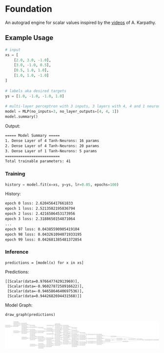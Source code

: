 # Foundation

An autograd engine for scalar values inspired by the [videos](https://youtu.be/VMj-3S1tku0) of A. Karpathy.

## Example Usage

```python
# input
xs = [
    [2.0, 3.0, -1.0],
    [3.0, -1.0, 0.5],
    [0.5, 1.0, 1.0],
    [1.0, 1.0, -1.0]
]

# labels aka desired targets
ys = [1.0, -1.0, -1.0, 1.0]

# multi-layer perceptron with 3 inputs, 3 layers with 4, 4 and 1 neurons
model = MLP(no_inputs=3, no_layer_outputs=[4, 4, 1])
model.summary()
```

Output:

```bash
===== Model Summary =====
1. Dense Layer of 4 Tanh-Neurons: 16 params
2. Dense Layer of 4 Tanh-Neurons: 20 params
3. Dense Layer of 1 Tanh-Neurons: 5 params
=========================
Total trainable parameters: 41
```

### Training

```python
history = model.fit(x=xs, y=ys, lr=0.05, epochs=100)
```

History:
```bash
epoch 0 loss: 2.620456417661833
epoch 1 loss: 2.5213582195836794
epoch 2 loss: 2.4216506453173956
epoch 3 loss: 2.3188650154871064
...
epoch 97 loss: 0.04385590905419104
epoch 98 loss: 0.043261094071933195
epoch 99 loss: 0.042681385481372854
```

### Inference
```
predictions = [model(x) for x in xs]
```

Predictions:

```
[[Scalar(data=0.976647742913969)],
 [Scalar(data=-0.9602787258916622)],
 [Scalar(data=-0.9465864640697536)],
 [Scalar(data=0.9442682694431568)]]
```

Model Graph:
```python
draw_graph(predictions)
```
![foundation](assets/graph.svg)
